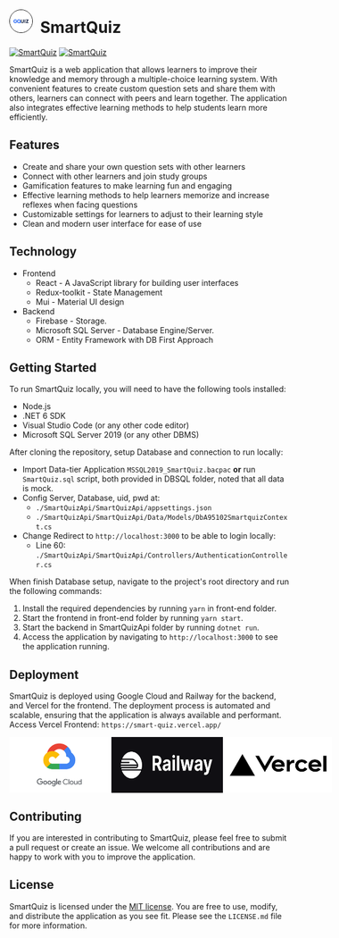 # <img src="./docs/images/Logo-app.jpg" width="40" height="40" style="border-radius: 50%;border: 1px solid black;"/>&nbsp; SmartQuiz

[![SmartQuiz](https://img.shields.io/badge/Follow-smartquiz-blue?style=flat&logo=facebook&logoColor=white)](https://www.facebook.com/profile.php?id=100090442244649) [![SmartQuiz](https://img.shields.io/badge/Follow-smartquiz-blue?style=flat&logo=Twitter)](https://twitter.com/SmartQu1z)

SmartQuiz is a web application that allows learners to improve their knowledge and memory through a multiple-choice learning system. With convenient features to create custom question sets and share them with others, learners can connect with peers and learn together. The application also integrates effective learning methods to help students learn more efficiently.

## Features

- Create and share your own question sets with other learners
- Connect with other learners and join study groups
- Gamification features to make learning fun and engaging
- Effective learning methods to help learners memorize and increase reflexes when facing questions
- Customizable settings for learners to adjust to their learning style
- Clean and modern user interface for ease of use

## Technology

- Frontend
  - React - A JavaScript library for building user interfaces
  - Redux-toolkit - State Management
  - Mui - Material UI design
- Backend
  - Firebase - Storage.
  - Microsoft SQL Server - Database Engine/Server.
  - ORM - Entity Framework with DB First Approach

## Getting Started

To run SmartQuiz locally, you will need to have the following tools installed:

- Node.js
- .NET 6 SDK
- Visual Studio Code (or any other code editor)
- Microsoft SQL Server 2019 (or any other DBMS)

After cloning the repository, setup Database and connection to run locally:
- Import Data-tier Application `MSSQL2019_SmartQuiz.bacpac` __or__  run `SmartQuiz.sql` script, both provided in DBSQL folder, noted that all data is mock. 
- Config Server, Database, uid, pwd at: 
  - `./SmartQuizApi/SmartQuizApi/appsettings.json`
  - `./SmartQuizApi/SmartQuizApi/Data/Models/DbA95102SmartquizContext.cs`
- Change Redirect to `http://localhost:3000` to be able to login locally:
  - Line 60: `./SmartQuizApi/SmartQuizApi/Controllers/AuthenticationController.cs`

When finish Database setup, navigate to the project's root directory and run the following commands:

1. Install the required dependencies by running `yarn` in front-end folder.
2. Start the frontend in front-end folder by running `yarn start`.
3. Start the backend in SmartQuizApi folder by running `dotnet run`.
4. Access the application by navigating to `http://localhost:3000` to see the application running.

## Deployment

SmartQuiz is deployed using Google Cloud and Railway for the backend, and Vercel for the frontend. The deployment process is automated and scalable, ensuring that the application is always available and performant. Access Vercel Frontend: `https://smart-quiz.vercel.app/`

<div style="display: flex; align-items: center; justify-content: space-around;">
<img src="./docs/images/google-cloud.png" width="200" height="100" />&nbsp;<img src="./docs/images/railway.png" width="200" height="100" />&nbsp; <img src="./docs/images/vercel.png" width="200" height="100" />&nbsp; 
</div>

## Contributing

If you are interested in contributing to SmartQuiz, please feel free to submit a pull request or create an issue. We welcome all contributions and are happy to work with you to improve the application.

## License

SmartQuiz is licensed under the [MIT license](LICENSE.md). You are free to use, modify, and distribute the application as you see fit. Please see the `LICENSE.md` file for more information.
